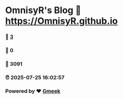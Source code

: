 # OmnisyR's Blog :link: https://OmnisyR.github.io 
### :page_facing_up: [3](https://OmnisyR.github.io/tag.html) 
### :speech_balloon: 0 
### :hibiscus: 3091 
### :alarm_clock: 2025-07-25 16:02:57 
### Powered by :heart: [Gmeek](https://github.com/Meekdai/Gmeek)
